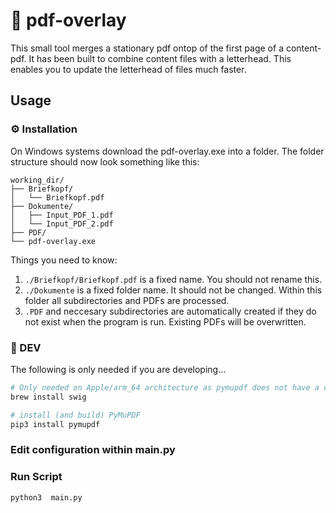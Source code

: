 # 📑 pdf-overlay
This small tool merges a stationary pdf ontop of the first page of a content-pdf. It has been built to combine content files with a letterhead. This enables you to update the letterhead of files much faster.

## Usage
### ⚙️ Installation
On Windows systems download the pdf-overlay.exe into a folder. The folder structure should now look something like this:
```
working_dir/
├── Briefkopf/
│   └── Briefkopf.pdf
├── Dokumente/
│   ├── Input_PDF_1.pdf
│   └── Input_PDF_2.pdf
├── PDF/
└── pdf-overlay.exe
```
Things you need to know:
1. `./Briefkopf/Briefkopf.pdf` is a fixed name. You should not rename this.
2. `./Dokumente` is a fixed folder name. It should not be changed. Within this folder all subdirectories and PDFs are processed.
3. `.PDF` and neccesary subdirectories are automatically created if they do not exist when the program is run. Existing PDFs will be overwritten.
### 🧪 DEV
The following is only needed if you are developing...

```sh
# Only needed on Apple/arm_64 architecture as pymupdf does not have a corresponding wheel and will build using swig
brew install swig

# install (and build) PyMuPDF
pip3 install pymupdf
```
### Edit configuration within main.py
### Run Script
`python3  main.py`


